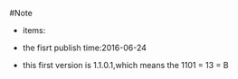 
#Note

- items:

- the fisrt publish time:2016-06-24
  
- this first version is 1.1.0.1,which means the 1101 = 13 = B
